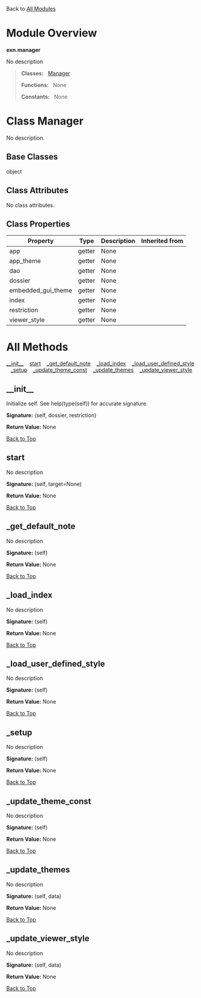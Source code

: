 Back to [All Modules](https://pyrustic.github.com/blob/master/docs/modules/README.md#readme)

# Module Overview

**exn.manager**
 
No description

> **Classes:** &nbsp; [Manager](https://pyrustic.github.com/blob/master/docs/modules/content/exn.manager/content/classes/Manager.md#class-manager)
>
> **Functions:** &nbsp; None
>
> **Constants:** &nbsp; None

# Class Manager
No description.

## Base Classes
object

## Class Attributes
No class attributes.

## Class Properties
|Property|Type|Description|Inherited from|
|---|---|---|---|
|app|getter|None||
|app_theme|getter|None||
|dao|getter|None||
|dossier|getter|None||
|embedded_gui_theme|getter|None||
|index|getter|None||
|restriction|getter|None||
|viewer_style|getter|None||



# All Methods
[\_\_init\_\_](#__init__) &nbsp;&nbsp; [start](#start) &nbsp;&nbsp; [\_get\_default\_note](#_get_default_note) &nbsp;&nbsp; [\_load\_index](#_load_index) &nbsp;&nbsp; [\_load\_user\_defined\_style](#_load_user_defined_style) &nbsp;&nbsp; [\_setup](#_setup) &nbsp;&nbsp; [\_update\_theme\_const](#_update_theme_const) &nbsp;&nbsp; [\_update\_themes](#_update_themes) &nbsp;&nbsp; [\_update\_viewer\_style](#_update_viewer_style)

## \_\_init\_\_
Initialize self.  See help(type(self)) for accurate signature.



**Signature:** (self, dossier, restriction)





**Return Value:** None

[Back to Top](#module-overview)


## start
No description



**Signature:** (self, target=None)





**Return Value:** None

[Back to Top](#module-overview)


## \_get\_default\_note
No description



**Signature:** (self)





**Return Value:** None

[Back to Top](#module-overview)


## \_load\_index
No description



**Signature:** (self)





**Return Value:** None

[Back to Top](#module-overview)


## \_load\_user\_defined\_style
No description



**Signature:** (self)





**Return Value:** None

[Back to Top](#module-overview)


## \_setup
No description



**Signature:** (self)





**Return Value:** None

[Back to Top](#module-overview)


## \_update\_theme\_const
No description



**Signature:** (self)





**Return Value:** None

[Back to Top](#module-overview)


## \_update\_themes
No description



**Signature:** (self, data)





**Return Value:** None

[Back to Top](#module-overview)


## \_update\_viewer\_style
No description



**Signature:** (self, data)





**Return Value:** None

[Back to Top](#module-overview)



